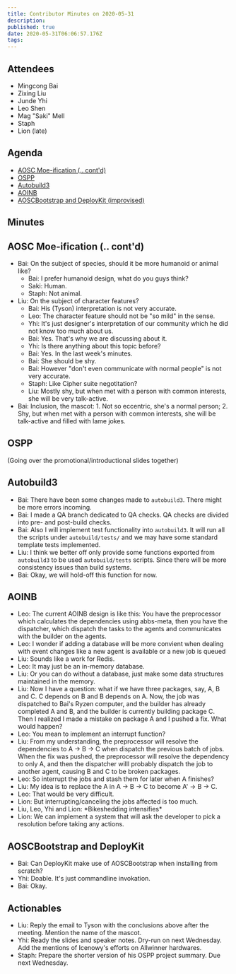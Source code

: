 ```yaml
---
title: Contributor Minutes on 2020-05-31
description: 
published: true
date: 2020-05-31T06:06:57.176Z
tags: 
---
```


Attendees
---------
- Mingcong Bai
- Zixing Liu
- Junde Yhi
- Leo Shen
- Mag "Saki" Mell
- Staph
- Lion (late)

Agenda
------
- [AOSC Moe-ification (.. cont'd)](#aosc-moe-ification-contd)
- [OSPP](#ospp)
- [Autobuild3](#autobuild3)
- [AOINB](#aoinb)
- [AOSCBootstrap and DeployKit (improvised)](#aoscbootstrap-and-deploykit)

Minutes
-------

## AOSC Moe-ification (.. cont'd)

- Bai: On the subject of species, should it be more humanoid or animal like?
    - Bai: I prefer humanoid design, what do you guys think?
    - Saki: Human.
    - Staph: Not animal.
- Liu: On the subject of character features?
	- Bai: His (Tyson) interpretation is not very accurate.
	- Leo: The character feature should not be "so mild" in the sense.
	- Yhi: It's just designer's interpretation of our community which he did not know too much about us.
	- Bai: Yes. That's why we are discussing about it.
	- Yhi: Is there anything about this topic before?
	- Bai: Yes. In the last week's minutes.
	- Bai: She should be shy.
	- Bai: However "don't even communicate with normal people" is not very accurate.
	- Staph: Like Cipher suite negotitation?
	- Liu: Mostly shy, but when met with a person with common interests, she will be very talk-active.
- Bai: Inclusion, the mascot: 1. Not so eccentric, she's a normal person; 2. Shy, but when met with a person with common interests, she will be talk-active and filled with lame jokes.

## OSPP

(Going over the promotional/introductional slides together)

## Autobuild3

- Bai: There have been some changes made to `autobuild3`. There might be more errors incoming.
- Bai: I made a QA branch dedicated to QA checks. QA checks are divided into pre- and post-build checks.
- Bai: Also I will implement test functionality into `autobuild3`. It will run all the scripts under `autobuild/tests/` and we may have some standard template tests implemented.
- Liu: I think we better off only provide some functions exported from `autobuild3` to be used `autobuild/tests` scripts. Since there will be more consistency issues than build systems.
- Bai: Okay, we will hold-off this function for now.

## AOINB

- Leo: The current AOINB design is like this: You have the preprocessor which calculates the dependencies using abbs-meta, then you have the dispatcher, which dispatch the tasks to the agents and communicates with the builder on the agents.
- Leo: I wonder if adding a database will be more convient when dealing with event changes like a new agent is available or a new job is queued
- Liu: Sounds like a work for Redis.
- Leo: It may just be an in-memory database.
- Liu: Or you can do without a database, just make some data structures maintained in the memory.
- Liu: Now I have a question: what if we have three packages, say, A, B and C. C depends on B and B depends on A. Now, the job was dispatched to Bai's Ryzen computer, and the builder has already completed A and B, and the builder is currently building package C. Then I realized I made a mistake on package A and I pushed a fix. What would happen?
- Leo: You mean to implement an interrupt function?
- Liu: From my understanding, the preprocessor will resolve the dependencies to A -> B -> C when dispatch the previous batch of jobs. When the fix was pushed, the preprocessor will resolve the dependency to only A, and then the dispatcher willl probably dispatch the job to another agent, causing B and C to be broken packages.
- Leo: So interrupt the jobs and stash them for later when A finishes?
- Liu: My idea is to replace the A in A -> B -> C to become A' -> B -> C.
- Leo: That would be very difficult.
- Lion: But interrupting/canceling the jobs affected is too much.
- Liu, Leo, Yhi and Lion: \*Bikeshedding intensifies\*
- Lion: We can implement a system that will ask the developer to pick a resolution before taking any actions.

## AOSCBootstrap and DeployKit

- Bai: Can DeployKit make use of AOSCBootstrap when installing from scratch?
- Yhi: Doable. It's just commandline invokation.
- Bai: Okay.

Actionables
-----------

- Liu: Reply the email to Tyson with the conclusions above after the meeting. Mention the name of the mascot.
- Yhi: Ready the slides and speaker notes. Dry-run on next Wednesday. Add the mentions of Icenowy's efforts on Allwinner hardwares.
- Staph: Prepare the shorter version of his OSPP project summary. Due next Wednesday.
